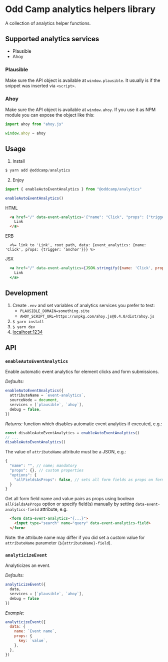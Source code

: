 # Odd Camp analytics helpers library

A collection of analytics helper functions.

## Supported analytics services

- Plausible
- Ahoy

### Plausible

Make sure the API object is available at `window.plausible`. It usually is if the snippet was inserted via `<script>`.

### Ahoy

Make sure the API object is available at `window.ahoy`. If you use it as NPM module you can expose the object like this:

```js
import ahoy from "ahoy.js"

window.ahoy = ahoy
```
  

###

## Usage

1. Install

```js
$ yarn add @oddcamp/analytics
```

2. Enjoy

```js
import { enableAutoEventAnalytics } from "@oddcamp/analytics"

enableAutoEventAnalytics()
```

HTML

```html
  <a href="/" data-event-analytics='{"name": "Click", "props": {"trigger": "anchor"}}'>
    Link
  </a>
```

ERB

```erb
  <%= link_to 'Link', root_path, data: {event_analytics: {name: 'Click', props: {trigger: 'anchor'}}} %>
```

JSX

```jsx
  <a href="/" data-event-analytics={JSON.stringify({name: 'Click', props: {trigger: 'anchor'}})}>
    Link
  </a>
```

## Development

1. Create `.env` and set variables of analytics services you prefer to test:
    - `PLAUSIBLE_DOMAIN=something.site`
    - `AHOY_SCRIPT_URL=https://unpkg.com/ahoy.js@0.4.0/dist/ahoy.js`
2. `$ yarn install`
3. `$ yarn dev`
3. [localhost:1234](http://localhost:1234)

## API

### `enableAutoEventAnalytics`

Enable automatic event analytics for element clicks and form submissions.

_Defaults:_

```js
enableAutoEventAnalytics({
  attributeName = `event-analytics`,
  sourceNode = document,
  services = [`plausible`, `ahoy`],
  debug = false,
})
```

_Returns:_ function which disables automatic event analytics if executed, e.g.:

```js
const disableAutoEventAnalytics = enableAutoEventAnalytics()
// ...
disableAutoEventAnalytics()
```

The value of `attributeName` attribute must be a JSON, e.g.:

```js
{
  "name": "", // name; mandatory
  "props": {}, // custom properties
  "options": {
    "allFieldsAsProps": false, // sets all form fields as props on form submissions
  }
}
```

Get all form field name and value pairs as props using boolean `allFieldsAsProps`
option or specify field(s) manually by setting `data-event-analytics-field`
attribute, e.g.

```html
  <form data-event-analytics="{...}">
    <input type="search" name="query" data-event-analytics-field>
  </form>
```

Note: the attribute name may differ if you did set a custom value for
`attributeName` parameter (`${attributeName}-field`).

### `analyticizeEvent`

Analyticizes an event.

_Defaults:_

```js
analyticizeEvent({ 
  data, 
  services = [`plausible`, `ahoy`],
  debug = false 
})
```

_Example:_

```js
analyticizeEvent({
  data: {
    name: `Event name`,
    props: {
      key: `value`,
    },
  },
})
```
